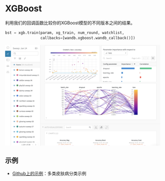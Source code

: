 # XGBoost

利用我们的回调函数比较你的XGBoost模型的不同版本之间的结果。

```python
bst = xgb.train(param, xg_train, num_round, watchlist,
                callbacks=[wandb.xgboost.wandb_callback()])
```

![](../.gitbook/assets/image%20%2812%29.png)

## **示例**

* [Github上的示例](https://github.com/wandb/examples/tree/master/examples/boosting-algorithms/xgboost-dermatology)：多类皮肤病分类示例


